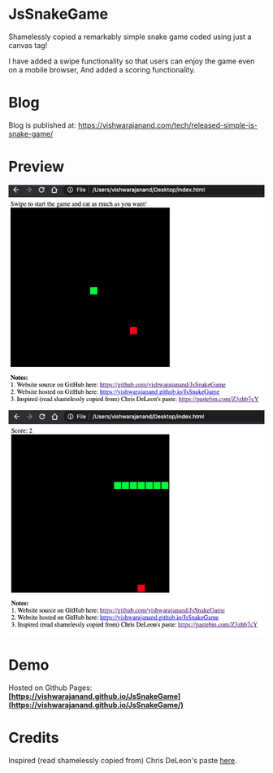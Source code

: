 # JsSnakeGame
Shamelessly copied a remarkably simple snake game coded using just a canvas tag!

I have added a swipe functionality so that users can enjoy the game even on a mobile browser, And added a scoring functionality.

# Blog

Blog is published at: https://vishwarajanand.com/tech/released-simple-js-snake-game/

# Preview

![Preview](https://github.com/vishwarajanand/JsSnakeGame/blob/main/demos/game_start.png?raw=true "Game Start")
![Preview](https://github.com/vishwarajanand/JsSnakeGame/blob/main/demos/game_play.png?raw=true "Game Play")

# Demo
Hosted on Github Pages:
**[https://vishwarajanand.github.io/JsSnakeGame](https://vishwarajanand.github.io/JsSnakeGame/)**

# Credits
Inspired (read shamelessly copied from) Chris DeLeon's paste [here](https://pastebin.com/Z3zhb7cY).
